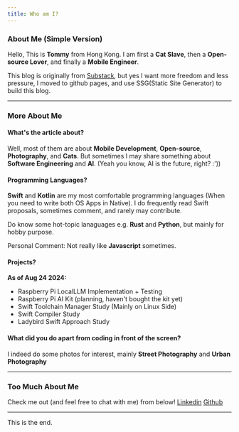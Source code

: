 ```yaml
---
title: Who am I?
---
```


### About Me (Simple Version)

Hello, This is **Tommy** from Hong Kong.
I am first a **Cat Slave**, then a **Open-source Lover**, and finally a **Mobile Engineer**.

This blog is originally from [Substack](https://mingtommy.substack.com), but yes I want more freedom and less pressure, I moved to github pages, and use SSG(Static Site Generator) to build this blog.
<hr>

### More About Me
#### What's the article about?
Well, most of them are about **Mobile Development**, **Open-source**, **Photography**, and **Cats**. But sometimes I may share something about **Software Engineering** and **AI**. (Yeah you know, AI is the future, right? :'))

#### Programming Languages?
**Swift** and **Kotlin** are my most comfortable programming languages (When you need to write both OS Apps in Native). 
I do frequently read Swift proposals, sometimes comment, and rarely may contribute. 

Do know some hot-topic lanaguages e.g. **Rust** and **Python**, but mainly for hobby purpose.

Personal Comment: Not really like **Javascript** sometimes.

#### Projects?
**As of Aug 24 2024:**

- Raspberry Pi LocalLLM Implementation + Testing
- Raspberry Pi AI Kit (planning, haven't bought the kit yet)
- Swift Toolchain Manager Study (Mainly on Linux Side)
- Swift Compiler Study
- Ladybird Swift Approach Study

#### What did you do apart from coding in front of the screen?
I indeed do some photos for interest, mainly **Street Photography** and **Urban Photography**
<hr>

### Too Much About Me
Check me out (and feel free to chat with me) from below!
[Linkedin](https://www.linkedin.com/in/tommy-han-236a85144/)
[Github](https://github.com/tommyming)
<hr>

This is the end.